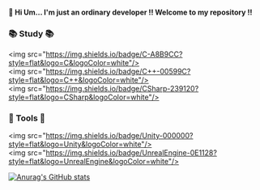#### 👋 Hi Um... I'm just an ordinary developer !! Welcome to my repository !!


### 📚 Study 📚

<img src="https://img.shields.io/badge/C-A8B9CC?style=flat&logo=C&logoColor=white"/>
<img src="https://img.shields.io/badge/C++-00599C?style=flat&logo=C++&logoColor=white"/>
<img src="https://img.shields.io/badge/CSharp-239120?style=flat&logo=CSharp&logoColor=white"/>


### 🧰 Tools 🧰
<img src="https://img.shields.io/badge/Unity-000000?style=flat&logo=Unity&logoColor=white"/>
<img src="https://img.shields.io/badge/UnrealEngine-0E1128?style=flat&logo=UnrealEngine&logoColor=white"/>


[![Anurag's GitHub stats](https://github-readme-stats.vercel.app/api?username=DevHwangIT)](https://github.com/DevHwangIT/github-readme-stats)
